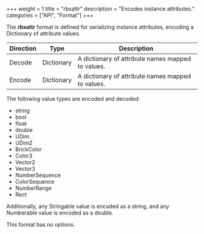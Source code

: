 +++
weight = 1
title = "rbxattr"
description = "Encodes instance attributes."
categories = ["API", "Format"]
+++

The **rbxattr** format is defined for serializing instance attributes,
encoding
a Dictionary of attribute values.

| Direction | Type | Description |
| --- | --- | --- |
| Decode | Dictionary | A dictionary of attribute names mapped to values. |
| Encode | Dictionary | A dictionary of attribute names mapped to values. |

The following value types are encoded and decoded:

- string
- bool
- float
- double
- UDim
- UDim2
- BrickColor
- Color3
- Vector2
- Vector3
- NumberSequence
- ColorSequence
- NumberRange
- Rect

Additionally, any Stringable value is encoded as a string, and any Numberable
value is encoded as a double.

This format has no options.